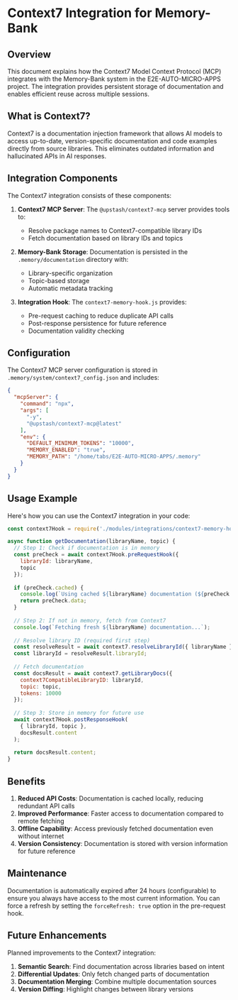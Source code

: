 # Context7 Integration for Memory-Bank

## Overview

This document explains how the Context7 Model Context Protocol (MCP) integrates with the Memory-Bank system in the E2E-AUTO-MICRO-APPS project. The integration provides persistent storage of documentation and enables efficient reuse across multiple sessions.

## What is Context7?

Context7 is a documentation injection framework that allows AI models to access up-to-date, version-specific documentation and code examples directly from source libraries. This eliminates outdated information and hallucinated APIs in AI responses.

## Integration Components

The Context7 integration consists of these components:

1. **Context7 MCP Server**: The `@upstash/context7-mcp` server provides tools to:
   - Resolve package names to Context7-compatible library IDs
   - Fetch documentation based on library IDs and topics

2. **Memory-Bank Storage**: Documentation is persisted in the `.memory/documentation` directory with:
   - Library-specific organization
   - Topic-based storage
   - Automatic metadata tracking

3. **Integration Hook**: The `context7-memory-hook.js` provides:
   - Pre-request caching to reduce duplicate API calls
   - Post-response persistence for future reference
   - Documentation validity checking

## Configuration

The Context7 MCP server configuration is stored in `.memory/system/context7_config.json` and includes:

```json
{
  "mcpServer": {
    "command": "npx",
    "args": [
      "-y",
      "@upstash/context7-mcp@latest"
    ],
    "env": {
      "DEFAULT_MINIMUM_TOKENS": "10000",
      "MEMORY_ENABLED": "true",
      "MEMORY_PATH": "/home/tabs/E2E-AUTO-MICRO-APPS/.memory"
    }
  }
}
```

## Usage Example

Here's how you can use the Context7 integration in your code:

```javascript
const context7Hook = require('./modules/integrations/context7-memory-hook');

async function getDocumentation(libraryName, topic) {
  // Step 1: Check if documentation is in memory
  const preCheck = await context7Hook.preRequestHook({ 
    libraryId: libraryName, 
    topic 
  });
  
  if (preCheck.cached) {
    console.log(`Using cached ${libraryName} documentation (${preCheck.age.toFixed(2)} hours old)`);
    return preCheck.data;
  }
  
  // Step 2: If not in memory, fetch from Context7
  console.log(`Fetching fresh ${libraryName} documentation...`);
  
  // Resolve library ID (required first step)
  const resolveResult = await context7.resolveLibraryId({ libraryName });
  const libraryId = resolveResult.libraryId;
  
  // Fetch documentation
  const docsResult = await context7.getLibraryDocs({
    context7CompatibleLibraryID: libraryId,
    topic: topic,
    tokens: 10000
  });
  
  // Step 3: Store in memory for future use
  await context7Hook.postResponseHook(
    { libraryId, topic },
    docsResult.content
  );
  
  return docsResult.content;
}
```

## Benefits

1. **Reduced API Costs**: Documentation is cached locally, reducing redundant API calls
2. **Improved Performance**: Faster access to documentation compared to remote fetching
3. **Offline Capability**: Access previously fetched documentation even without internet
4. **Version Consistency**: Documentation is stored with version information for future reference

## Maintenance

Documentation is automatically expired after 24 hours (configurable) to ensure you always have access to the most current information. You can force a refresh by setting the `forceRefresh: true` option in the pre-request hook.

## Future Enhancements

Planned improvements to the Context7 integration:

1. **Semantic Search**: Find documentation across libraries based on intent
2. **Differential Updates**: Only fetch changed parts of documentation
3. **Documentation Merging**: Combine multiple documentation sources
4. **Version Diffing**: Highlight changes between library versions
